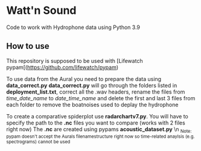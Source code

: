 # Watt'n Sound
Code to work with Hydrophone data using Python 3.9

## How to use
This repository is supposed to be used with [Lifewatch pypam[(https://github.com/lifewatch/pypam)

To use data from the Aural you need to prepare the data using **data_correct.py**
**data_correct.py** will go through the folders listed in **deployment_list.txt**, correct all the .wav headers, rename the files from _time_date_name_ to _date_time_name_ and delete the first and last 3 files from each folder to remove the boatnoises used to deplay the hydrophone

To create a comparative spiderplot use **radarchartv7.py**. You will have to specify the path to the **.nc** files you want to compare (works with 2 files right now)
The **.nc** are created using pypams **acoustic_dataset.py** \n 
<sub> Note: pypam doesn't accept the Aurals filenamestructure right now so time-related anaylsis (e.g. spectrograms) cannot be used </sub>

